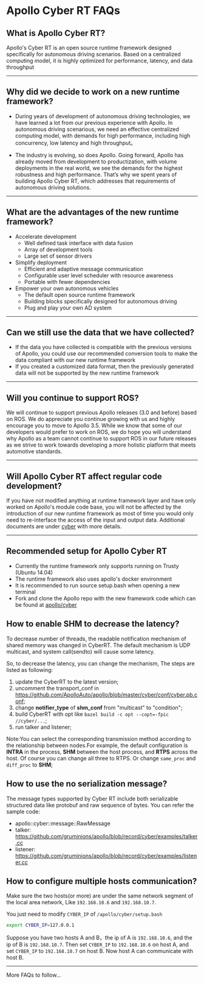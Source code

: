 # Apollo Cyber RT FAQs

## What is Apollo Cyber RT?

Apollo's Cyber RT is an open source runtime framework designed specifically for autonomous driving scenarios. Based on a centralized computing model, it is highly optimized for performance, latency, and data throughput

---

## Why did we decide to work on a new runtime framework?

- During years of development of autonomous driving technologies, we have learned a lot from our previous experience with Apollo. In autonomous driving scenarious, we need an effective centralized computing model, with demands for high performance,  including high concurrency, low latency and high throughput。

- The industry is evolving, so does Apollo. Going forward, Apollo has already moved from development to productization, with volume deployments in the real world, we see the demands for the highest robustness and high performance. That’s why we spent years of building Apollo Cyber RT, which addresses that requirements of autonomous driving solutions.

---

## What are the advantages of the new runtime framework?

- Accelerate development
  + Well defined task interface with data fusion
  + Array of development tools
  + Large set of sensor drivers
- Simplify deployment
  + Efficient and adaptive message communication
  + Configurable user level scheduler with resource awareness
  + Portable with fewer dependencies
- Empower your own autonomous vehicles
  + The default open source runtime framework
  + Building blocks specifically designed for autonomous driving
  + Plug and play your own AD system

---

## Can we still use the data that we have collected?

-	If the data you have collected is compatible with the previous versions of Apollo, you could use our recommended conversion tools to make the data compliant with our new runtime framework
-	If you created a customized data format, then the previously generated data will not be supported by the new runtime framework

---

## Will you continue to support ROS?

We will continue to support previous Apollo releases (3.0 and before) based on ROS. We do appreciate you continue growing with us and highly encourage you to move to Apollo 3.5. While we know that some of our developers would prefer to work on ROS, we do hope you will understand why Apollo as a team cannot continue to support ROS in our future releases as we strive to work towards developing a more holistic platform that meets automotive standards.

---

## Will Apollo Cyber RT affect regular code development?

If you have not modified anything at runtime framework layer and have only worked on Apollo's module code base, you will not be affected by the introduction of our new runtime framework as most of time you would only need to re-interface the access of the input and output data. Additional documents are under [cyber](https://github.com/ApolloAuto/apollo/tree/master/docs/cyber/) with more details.

---

## Recommended setup for Apollo Cyber RT

- Currently the runtime framework only supports running on Trusty (Ubuntu 14.04)
- The runtime framework also uses apollo's docker environment
- It is recommended to run source setup.bash when opening a new terminal
- Fork and clone the Apollo repo with the new framework code which can be found at [apollo/cyber](https://github.com/ApolloAuto/apollo/tree/master/cyber/)

## How to enable SHM to decrease the latency?

To decrease number of threads, the readable notification mechanism of shared memory was changed in CyberRT. The default mechanism is UDP multicast, and system call(sendto) will cause some latency.

So, to decrease the latency, you can change the mechanism, The steps are listed as following:
1. update the CyberRT to the latest version;
2. uncomment the transport_conf in https://github.com/ApolloAuto/apollo/blob/master/cyber/conf/cyber.pb.conf;
3. change **notifier_type** of **shm_conf** from "multicast" to "condition";
4. build CyberRT with opt like `bazel build -c opt --copt=-fpic //cyber/...`;
5. run talker and listener;

Note:You can select the corresponding transmission method according to the relationship between nodes.For example, the default configuration is **INTRA** in the process, **SHM** between the host process, and **RTPS** across the host.
Of course you can change all three to RTPS. Or change `same_proc` and `diff_proc` to **SHM**;

## How to use the no serialization message?

The message types supported by Cyber RT include both serializable structured data like protobuf and raw sequence of bytes.
You can refer the sample code:
- apollo::cyber::message::RawMessage
- talker: https://github.com/gruminions/apollo/blob/record/cyber/examples/talker.cc
- listener: https://github.com/gruminions/apollo/blob/record/cyber/examples/listener.cc

## How to configure multiple hosts communication?

Make sure the two hosts(or more) are under the same network segment of the local area network, Like `192.168.10.6` and `192.168.10.7`.

You just need to modify `CYBER_IP` of `/apollo/cyber/setup.bash`

```bash
export CYBER_IP=127.0.0.1
```

Suppose you have two hosts A and B，the ip of A is `192.168.10.6`, and the ip of B is `192.168.10.7`. Then set `CYBER_IP` to `192.168.10.6` on host A, and set `CYBER_IP` to `192.168.10.7` on host B. Now host A can communicate with host B.

---
More FAQs to follow...
